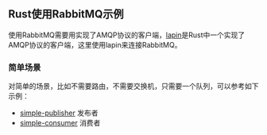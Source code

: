 ## Rust使用RabbitMQ示例
使用RabbitMQ需要用实现了AMQP协议的客户端，[lapin](https://docs.rs/lapin/latest/lapin/index.html)是Rust中一个实现了AMQP协议的客户端，这里使用lapin来连接RabbitMQ。

### 简单场景
对简单的场景，比如不需要路由，不需要交换机，只需要一个队列，可以参考如下示例：
- [simple-publisher](./simple-publisher/)    发布者
- [simple-consumer](./simple-consumer/)     消费者